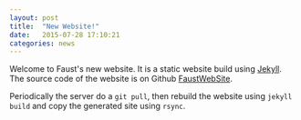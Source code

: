 ```yaml
---
layout: post
title:  "New Website!"
date:   2015-07-28 17:10:21
categories: news
---
```

Welcome to Faust's new website. It is a static website build using
[Jekyll](http://jekyllrb.com/). The source code of the website is on Github
[FaustWebSite](https://github.com/orlarey/FaustWebSite).

Periodically the server do a `git pull`, then rebuild the website using `jekyll build` and copy the generated site using `rsync`.
